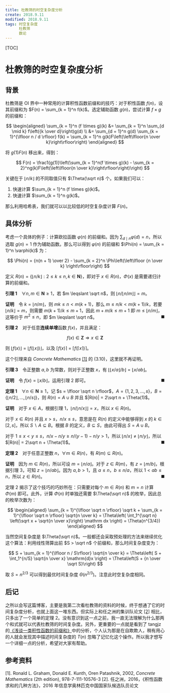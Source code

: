 ```yaml
---
title: 杜教筛的时空复杂度分析
create: 2018.9.11
modified: 2018.9.11
tags: 时空复杂度
      杜教筛
      数论
---
```


[TOC]
# 杜教筛的时空复杂度分析

## 背景

杜教筛是 OI 界中一种常用的计算积性函数前缀和的技巧：对于积性函数 $f(n)$，设其前缀和为 $F(n) = \sum_{k = 1}^n f(k)$。选定辅助函数 $g(n)$，尝试计算 $f \times g$ 的前缀和：

$$
\begin{aligned}
\sum_{k = 1}^n (f \times g)(k) &= \sum_{k = 1}^n \sum_{d \mid k} f\left({k \over d}\right)g(d) \\
&= \sum_{d = 1}^n g(d) \sum_{k = 1}^{\lfloor n / d \rfloor} f(k) = \sum_{k = 1}^n g(k)F\left(\left\lfloor{n \over k}\right\rfloor\right)
\end{aligned}
$$

将 $g(1)F(n)$ 移出来，得到：

$$
F(n) = \frac1{g(1)}\left(\sum_{k = 1}^n(f \times g)(k) - \sum_{k = 2}^ng(k)F\left(\left\lfloor{n \over k}\right\rfloor\right)\right)
$$

关键在于 $\lfloor n / k \rfloor$ 的不同取值只有 $\Theta(\sqrt n)$ 个。如果我们可以：

1. 快速计算 $\sum_{k = 1}^n (f \times g)(k)$。
2. 快速计算 $\sum_{k = 1}^n g(k)$。

那么利用哈希表，我们就可以以比较低的时空复杂度计算 $F(n)$。

## 具体分析

考虑一个具体的例子：计算欧拉函数 $\varphi(n)$ 的前缀和。因为 $\sum_{d \mid n} \varphi(d) = n$，所以选取 $g(n) = 1$ 作为辅助函数。那么可以得到 $\varphi(n)$ 的前缀和 $\Phi(n) = \sum_{k = 1}^n \varphi(k)$ 为：

$$
\Phi(n) = {n(n + 1) \over 2} - \sum_{k = 2}^n \Phi\left(\left\lfloor {n \over k} \right\rfloor\right)
$$

定义 $R(n) = \{\lfloor n / k \rfloor: 2 \leqslant k \leqslant n,\,k \in \mathbf N\}$，即对于 $x \in R(n)$，$\Phi(x)$ 是需要递归计算的前缀和。

**引理 1**　$\forall n,\,m \in \mathbf N \geqslant 1$，若 $m \leqslant \sqrt n$，则 $\lfloor n / \lfloor n / m \rfloor \rfloor = m$。

**证明**　令 $k = \lfloor n / m \rfloor$，则 $mk \leqslant n < m(k + 1)$，那么 $m \leqslant n / k < m(k + 1) / k$，若要 $\lfloor n / k \rfloor = m$，则需要 $m(k + 1) / k \leqslant m + 1$，因此 $m + m / k \leqslant m + 1$ 即 $m \leqslant \lfloor n / m \rfloor$，这等价于 $m^2 \leqslant n$，即 $m \leqslant \sqrt n$。<span style="float: right">$\blacksquare$</span>

**引理 2**　对于任意**连续单增**函数 $f(x)$，并且满足：

$$
f(x) \in \mathbf Z \Longrightarrow x \in \mathbf Z
$$

则 $\lfloor f(x) \rfloor = \lfloor f(\lfloor x \rfloor) \rfloor$，以及 $\lceil f(x) \rceil$ = $\lceil f(\lceil x \rceil) \rceil$。

这个引理来自 *Concrete Mathematics* [[1]](#ref-1) 的 (3.10)，这里就不再证明。

**引理 3**　令正整数 $a,\,b$ 为常数，则对于正整数 $x$，有 $\lfloor\lfloor x / a \rfloor / b \rfloor = \lfloor x / ab \rfloor$。

**证明**　令 $f(x) = \lfloor x / b \rfloor$，运用引理 2 即可。<span style="float: right">$\blacksquare$</span>

**定理 1**　$\forall n \in \mathbf N \geqslant 1$，记 $s = \lfloor \sqrt n \rfloor$，$A = \{1,\,2,\,3,\,...,\,s\}$，$B = \{\lfloor n / 2 \rfloor,\,...,\,\lfloor n / s \rfloor\}$，则 $R(n) = A \cup B$ 并且 $|R(n)| = 2\sqrt n + \Theta(1)$。

**证明**　对于 $x \in A$，根据引理 1，$\lfloor n / \lfloor n / x \rfloor \rfloor = x$，所以 $x \in R(n)$。

对于 $x \in R(n)$ 并且 $x > s$，$n / x \leqslant s$，意思是在 $R(n)$ 的定义中能够得到 $x$ 的 $k \in [2,\,s]$，所以 $S \ \backslash\ A \subseteq B$。根据 $B$ 的定义，$B \subseteq S$，由此可得出 $S = A \cup B$。

对于 $1 \leqslant x < y \leqslant s$，$n / x - n / y \geqslant n/(y - 1) - n / y > 1$，所以 $\lfloor n / x \rfloor \neq \lfloor n / y \rfloor$，所以 $|R(n)| = 2\sqrt n + \Theta(1)$。<span style="float: right">$\blacksquare$</span>

**定理 2**　对于任意正整数 $n$，$\forall m \in R(n)$，有 $R(m) \subseteq R(n)$。

**证明**　因为 $m \in R(n)$，所以可设 $m = \lfloor n / a \rfloor$。对于 $z \in R(m)$，有 $z = \lfloor m / b \rfloor$，根据引理 3，可知 $z = \lfloor  n / ab \rfloor$。因为 $a,\,b > 1$，且 $a \leqslant n$，$b \leqslant n / a$，所以 $1 < ab \leqslant n$，所以 $z \in R(n)$。<span style="float: right">$\blacksquare$</span>

定理 2 揭示了这个技巧的巧妙所在：只需要对每个 $m \in R(n)$ 和 $m = n$ 计算 $\Phi(m)$ 即可。此外，计算 $\Phi(n)$ 时单独还需要 $\Theta(\sqrt n)$ 的枚举，因此总的枚举次数为：

$$
\begin{aligned}
\sum_{k = 1}^{\lfloor \sqrt n \rfloor} \sqrt k + \sum_{k = 1}^{\lfloor \sqrt n \rfloor} \sqrt{n \over k} = \Theta\left( \int_1^{\sqrt n} \left(\sqrt x + \sqrt{n \over x}\right) \mathrm dx \right) = \Theta(n^{3/4})
\end{aligned}
$$

当然空间复杂度是 $\Theta(\sqrt n)​$。一般都还会采取预处理的方法来继续优化这个算法：利用线性筛算出前 $S > \sqrt n​$ 个前缀和，那么时间复杂度变为：

$$
S + \sum_{k = 1}^{\lfloor n / S\rfloor} \sqrt{n \over k} = \Theta\left( S + \int_1^{n/S} \sqrt{n \over x} \mathrm{d}x \right) = \Theta\left(S + {n \over \sqrt S}\right)
$$

取 $S = n^{2/3}$ 可以得到最优时间复杂度 $\Theta(n^{2/3})$。注意此时空复杂度相同。

## 后记

之所以会写这篇博客，主要是我第二次看杜教筛的资料的时候，终于想通了它的时间复杂度分析，也就上面这一堆东西。但实际上和任之洲的集训队论文 [[2]](#ref-2) 相比，只多出了一个简单的定理 2。没有意识到这一点之前，我一直无法理解为什么那两个和式就可以代表杜教筛的时间复杂度。另外，更重要的一点就是看到了 tangjz 的[《浅谈一类积性函数的前缀和》](https://blog.csdn.net/skywalkert/article/details/50500009)中的分析，个人认为那是在自欺欺人，稍有用心的人就会发现其中描述时间复杂度的 $T(n)$ 忽略了记忆化这个操作。所以我才想写一个详细一点的分析，希望对大家有帮助。

## 参考资料

<span id="ref-1">[1]</span>. Ronald L. Graham, Donald E. Kunth, Oren Patashnik, 2002, *Concrete Mathematics* (2th edition), 978-7-111-10576-3
[2]. 任之洲，2016，《积性函数求和的几种方法》，2016 年信息学奥林匹克中国国家队候选队员论文
